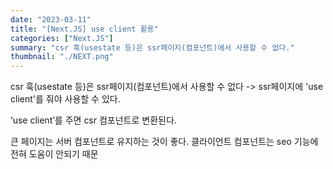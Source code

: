```yaml
---
date: "2023-03-11"
title: "[Next.JS] use client 활용"
categories: ["Next.JS"]
summary: "csr 훅(usestate 등)은 ssr페이지(컴포넌트)에서 사용할 수 없다."
thumbnail: "./NEXT.png"
---
```


csr 훅(usestate 등)은 ssr페이지(컴포넌트)에서 사용할 수 없다
-> ssr페이지에 'use client'를 줘야 사용할 수 있다.

‘use client’를 주면 csr 컴포넌트로 변환된다.  

큰 페이지는 서버 컴포넌트로 유지하는 것이 좋다. 클라이언트 컴포넌트는 seo 기능에 전혀 도움이 안되기 때문
